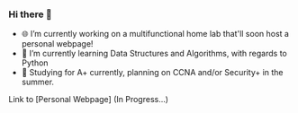 ### Hi there 👋

- 🌐 I’m currently working on a multifunctional home lab that'll soon host a personal webpage!
- 🌱 I’m currently learning Data Structures and Algorithms, with regards to Python
- 📡 Studying for A+ currently, planning on CCNA and/or Security+ in the summer.

Link to [Personal Webpage] (In Progress...)
<!--
**DilpreetG/DilpreetG** is a ✨ _special_ ✨ repository because its `README.md` (this file) appears on your GitHub profile.

Here are some ideas to get you started:

- 🔭 I’m currently working on ...
- 🌱 I’m currently learning ...
- 👯 I’m looking to collaborate on ...
- 🤔 I’m looking for help with ...
- 💬 Ask me about ...
- 📫 How to reach me: ...
- 😄 Pronouns: ...
- ⚡ Fun fact: ...
-->
